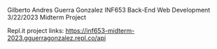 Gilberto Andres Guerra Gonzalez
INF653 Back-End Web Development
3/22/2023
Midterm Project

Repl.it project links:
https://inf653-midterm-2023.gguerragonzalez.repl.co/api
